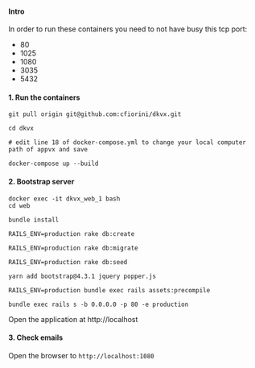 #### Intro

In order to run these containers you need to not have busy this tcp port:

- 80
- 1025
- 1080
- 3035
- 5432

#### 1. Run the containers

```
git pull origin git@github.com:cfiorini/dkvx.git

cd dkvx

# edit line 18 of docker-compose.yml to change your local computer path of appvx and save

docker-compose up --build
```

#### 2. Bootstrap server

```
docker exec -it dkvx_web_1 bash
cd web

bundle install

RAILS_ENV=production rake db:create

RAILS_ENV=production rake db:migrate

RAILS_ENV=production rake db:seed

yarn add bootstrap@4.3.1 jquery popper.js

RAILS_ENV=production bundle exec rails assets:precompile

bundle exec rails s -b 0.0.0.0 -p 80 -e production
```

Open the application at http://localhost 

#### 3. Check emails

Open the browser to `http://localhost:1080`